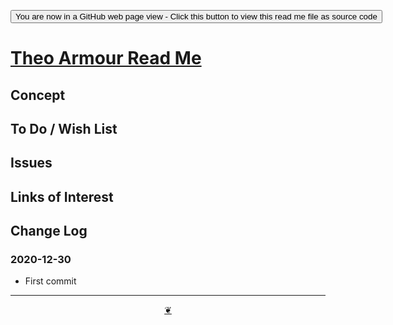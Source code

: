 <span style=display:none; >[You are now in a GitHub source code view - click this link to view Read Me file as a web page]( https://theo-armour.github.io/2021/  "View file as a web page." ) </span>

<div><input type=button onclick=window.top.location.href="https://github.com/theo-armour/2021/tree/master/";
value='You are now in a GitHub web page view - Click this button to view this read me file as source code' ></div>


# [Theo Armour Read Me]( https://theo-armour.github.io/2021/ )

<!--
<div class=iframe-resize ><iframe src=https://theo-armour.github.io/2021/  height=100% width=100% ></iframe></div>
_Theo Armour in a resizable window. One finger to rotate. Two to zoom._

### Full Screen: [Theo Armour]( https://theo-armour.github.io/2021/ )
-->


## Concept


## To Do / Wish List


## Issues


## Links of Interest


## Change Log


### 2020-12-30

* First commit


***

<center title="Hello! Click me to go up to the top" ><a class=aDingbat href=javascript:window.scrollTo(0,0);> ❦ </a></center>
